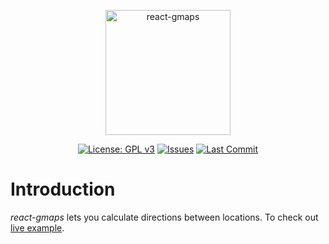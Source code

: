 <p align="center"><img width="200" height="200" src="https://ubeydekara.github.io/repo/google-maps.png" alt="react-gmaps">

<p align="center">
  <a href="https://www.gnu.org/licenses/gpl-3.0"><img src="https://img.shields.io/badge/License-GPLv3-blue.svg?style=for-the-badge" alt="License: GPL v3"></a>
  <a href="https://github.com/UbeydeKara/react-gmaps/issues"><img src="https://img.shields.io/github/issues/UbeydeKara/react-gmaps?style=for-the-badge" alt="Issues"></a>
  <a href="https://github.com/UbeydeKara/react-gmaps/commits/main"><img src="https://img.shields.io/github/last-commit/UbeydeKara/react-gmaps?style=for-the-badge" alt="Last Commit"></a>
</p>

# Introduction

*react-gmaps* lets you calculate directions between locations. To check out <a href="http://react-gmaps.netlify.app">live example</a>.
